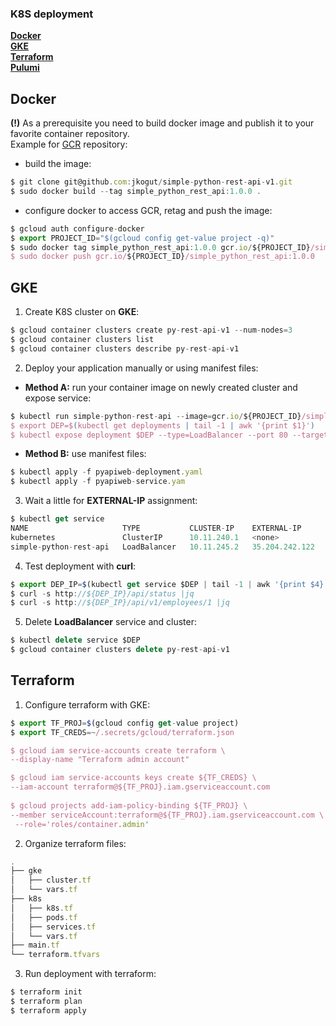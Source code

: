 ### K8S deployment
**[Docker](#docker)**<br>
**[GKE](#gke)**<br>
**[Terraform](#terraform)**<br>
**[Pulumi](pulumi/README.md)**<br>

Docker
------

**(!)** As a prerequisite you need to build docker image and publish it to your favorite
container repository. <br> Example for [GCR](https://cloud.google.com/container-registry/) repository: 

- build the image:
```js
$ git clone git@github.com:jkogut/simple-python-rest-api-v1.git
$ sudo docker build --tag simple_python_rest_api:1.0.0 .
```
- configure docker to access GCR, retag and push the image:
```js
$ gcloud auth configure-docker
$ export PROJECT_ID="$(gcloud config get-value project -q)"
$ sudo docker tag simple_python_rest_api:1.0.0 gcr.io/${PROJECT_ID}/simple_python_rest_api:1.0.0
$ sudo docker push gcr.io/${PROJECT_ID}/simple_python_rest_api:1.0.0
```

GKE
---
1. Create K8S cluster on **GKE**:
```js
$ gcloud container clusters create py-rest-api-v1 --num-nodes=3
$ gcloud container clusters list
$ gcloud container clusters describe py-rest-api-v1
```

2. Deploy your application manually or using manifest files:

- **Method A:** run your container image on newly created cluster and expose service: 
```js
$ kubectl run simple-python-rest-api --image=gcr.io/${PROJECT_ID}/simple_python_rest_api:1.0.0 --port 5002
$ export DEP=$(kubectl get deployments | tail -1 | awk '{print $1}')
$ kubectl expose deployment $DEP --type=LoadBalancer --port 80 --target-port 5002
```

- **Method B:** use manifest files:
```js
$ kubectl apply -f pyapiweb-deployment.yaml
$ kubectl apply -f pyapiweb-service.yam
```

3. Wait a little for **EXTERNAL-IP** assignment:
```js
$ kubectl get service
NAME                     TYPE           CLUSTER-IP    EXTERNAL-IP      PORT(S)        AGE
kubernetes               ClusterIP      10.11.240.1   <none>           443/TCP        18m
simple-python-rest-api   LoadBalancer   10.11.245.2   35.204.242.122   80:31100/TCP   1m
```

4. Test deployment with **curl**:
```js
$ export DEP_IP=$(kubectl get service $DEP | tail -1 | awk '{print $4}')
$ curl -s http://${DEP_IP}/api/status |jq
$ curl -s http://${DEP_IP}/api/v1/employees/1 |jq
```

5. Delete **LoadBalancer** service and cluster:
```js
$ kubectl delete service $DEP
$ gcloud container clusters delete py-rest-api-v1
```

Terraform
---------

1. Configure terraform with GKE:

```js
$ export TF_PROJ=$(gcloud config get-value project)
$ export TF_CREDS=~/.secrets/gcloud/terraform.json

$ gcloud iam service-accounts create terraform \
--display-name "Terraform admin account"

$ gcloud iam service-accounts keys create ${TF_CREDS} \
--iam-account terraform@${TF_PROJ}.iam.gserviceaccount.com
 
$ gcloud projects add-iam-policy-binding ${TF_PROJ} \
--member serviceAccount:terraform@${TF_PROJ}.iam.gserviceaccount.com \
 --role='roles/container.admin'
 ```

2. Organize terraform files:

```js
.
├── gke
│   ├── cluster.tf
│   └── vars.tf
├── k8s
│   ├── k8s.tf
│   ├── pods.tf
│   ├── services.tf
│   └── vars.tf
├── main.tf
└── terraform.tfvars
```

3. Run deployment with terraform:

```js
$ terraform init
$ terraform plan
$ terraform apply 
```